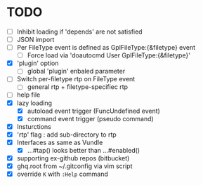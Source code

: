 TODO
====

- [ ] Inhibit loading if 'depends' are not satisfied
- [ ] JSON import
- [ ] Per FileType event is defined as GplFileType:{&filetype} event
  - [ ] Force load via 'doautocmd User GplFileType:{&filetype}'
- [x] 'plugin' option
  - [ ] global 'plugin' enbaled parameter
- [ ] Switch per-filetype rtp on FileType event
  - [ ] general rtp + filetype-specifiec rtp
- [ ] help file
- [x] lazy loading
  - [x] autoload event trigger (FuncUndefined event)
  - [x] command event trigger (pseudo command)
- [x] Insturctions
- [x] 'rtp' flag : add sub-directory to rtp
- [x] Interfaces as same as Vundle
  - [x] ...#tap() looks better than ...#enabled()
- [x] supporting ex-github repos (bitbucket)
- [x] ghq.root from ~/.gitconfig via vim script
- [x] override `K` with `:Help` command
